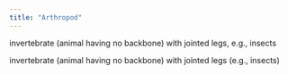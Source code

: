 ```yaml
---
title: "Arthropod"
---
```

invertebrate (animal having no backbone) with jointed legs, e.g., insects

invertebrate (animal having no backbone) with jointed legs (e.g., insects)

